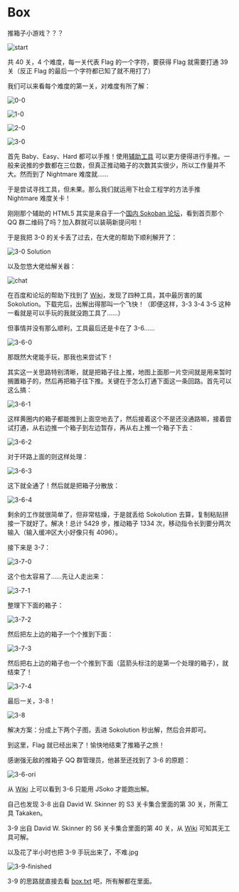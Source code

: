 # Box

推箱子小游戏？？？

![start](assets/start.png)

共 40 关，4 个难度，每一关代表 Flag 的一个字符，要获得 Flag 就需要打通 39 关（反正 Flag 的最后一个字符都已知了就不用打了）

我们可以来看每个难度的第一关，对难度有所了解：

![0-0](assets/0-0.png)

![1-0](assets/1-0.png)

![2-0](assets/2-0.png)

![3-0](assets/3-0.png)

首先 Baby、Easy、Hard 都可以手推！使用[辅助工具](http://sokoban.cn/sokoplayer/SokoPlayer_HTML5.php) 可以更方便得进行手推。一般来说推的步数都在三位数，但真正推动箱子的次数其实很少，所以工作量并不大。然而到了 Nightmare 难度就……

于是尝试寻找工具，但未果。那么我们就运用下社会工程学的方法手推 Nightmare 难度关卡！

刚刚那个辅助的 HTML5 其实是来自于一个[国内 Sokoban 论坛](http://sokoban.cn/)，看到首页那个 QQ 群二维码了吗？加入群就可以装萌新提问啦！

于是我把 3-0 的关卡丢了过去，在大佬的帮助下顺利解开了：

![3-0 Solution](assets/3-0_Solution.gif)

以及忽悠大佬给解关器：

![chat](assets/chat.png)

在百度和论坛的帮助下找到了 [Wiki](http://sokobano.de/wiki/index.php?title=Solver_Statistics)，发现了四种工具，其中最厉害的属 Sokolution。下载完后，出解出得那叫一个飞快！（即便这样，3-3 3-4 3-5 这种一看就是可以手玩的我就没跑工具了……）

但事情并没有那么顺利，工具最后还是卡在了 3-6……

![3-6-0](assets/3-6-0.png)

那既然大佬能手玩，那我也来尝试下！

其实这一关思路特别清晰，就是把箱子往上推，地图上面那一片空间就是用来暂时搁置箱子的，然后再把箱子往下推。关键在于怎么打通下面这一条回路。首先可以这么搞：

![3-6-1](assets/3-6-1.png)

这样黄圈内的箱子都能推到上面空地去了，然后接着这个不是还没通路嘛，接着尝试打通，从右边推一个箱子到左边暂存，再从右上推一个箱子下去：

![3-6-2](assets/3-6-2.png)

对于环路上面的则这样处理：

![3-6-3](assets/3-6-3.png)

这下就全通了！然后就是把箱子分散放：

![3-6-4](assets/3-6-4.png)

剩余的工作就很简单了，但非常枯燥，于是就丢给 Sokolution 去算，复制粘贴拼接一下就好了。解决！总计 5429 步，推动箱子 1334 次，移动指令长到要分两次输入（输入缓冲区大小好像只有 4096）。

接下来是 3-7：

![3-7-0](assets/3-7-0.png)

这个也太容易了……先让人走出来：

![3-7-1](assets/3-7-1.png)

整理下下面的箱子：

![3-7-2](assets/3-7-2.png)

然后把左上边的箱子一个个推到下面：

![3-7-3](assets/3-7-3.png)

然后把右上边的箱子也一个个推到下面（蓝箭头标注的是第一个处理的箱子），就结束了！

![3-7-4](assets/3-7-4.png)

最后一关，3-8！

![3-8](assets/3-8.png)

解决方案：分成上下两个子图，丢进 Sokolution 秒出解，然后合并即可。

到这里，Flag 就已经出来了！愉快地结束了推箱子之旅！

感谢强无敌的推箱子 QQ 群管理员，他甚至还找到了 3-6 的原题：

![3-6-ori](assets/3-6-ori.png)

从 [Wiki](http://sokobano.de/wiki/index.php?title=Solver_Statistics_-_Sasquatch_II_-_David_W._Skinner) 上可以看到 3-6 只能用 JSoko 才能跑出解。

自己也发现 3-8 出自 David W. Skinner 的 S3 关卡集合里面的第 30 关，所需工具 Takaken。

3-9 出自 David W. Skinner 的 S6 关卡集合里面的第 40 关，从 [Wiki](http://sokobano.de/wiki/index.php?title=Solver_Statistics_-_Sasquatch_VI_-_David_W._Skinner) 可知其无工具可解。

以及花了半小时也把 3-9 手玩出来了，不难.jpg

![3-9-finished](assets/3-9-finished.png)

3-9 的思路就直接去看 [box.txt](./box.txt) 吧，所有解都在里面。